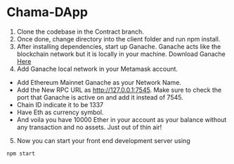 # Chama-DApp
1. Clone the codebase in the Contract branch.
2. Once done, change directory into the client folder and run npm install.
3. After installing dependencies, start up Ganache. Ganache acts like the blockchain network but it is locally in your machine. Download Ganache [Here](https://trufflesuite.com/ganache/index.html)
4. Add Ganache local network in your Metamask account.
 - Add Ethereum Mainnet Ganache as your Network Name.
 - Add the New RPC URL as http://127.0.0.1:7545. Make sure to check the port that Ganache is active on and add it instead of 7545.
 - Chain ID indicate it to be 1337
 - Have Eth as currency symbol.
 - And voila you have 10000 Ether in your account as your balance without any transaction and no assets. Just out of thin air!
5. Now you can start your front end development server using 
```
npm start
```